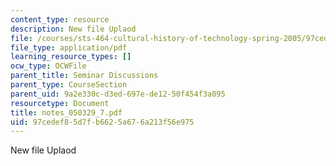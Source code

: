 ```yaml
---
content_type: resource
description: New file Uplaod
file: /courses/sts-464-cultural-history-of-technology-spring-2005/97cedef85d7fb6625a676a213f56e975_notes_050329_7.pdf
file_type: application/pdf
learning_resource_types: []
ocw_type: OCWFile
parent_title: Seminar Discussions
parent_type: CourseSection
parent_uid: 9a2e330c-d3ed-697e-de12-50f454f3a095
resourcetype: Document
title: notes_050329_7.pdf
uid: 97cedef8-5d7f-b662-5a67-6a213f56e975
---
```

New file Uplaod

